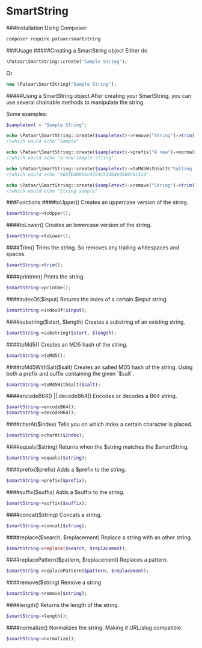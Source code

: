 SmartString
===========
###Installation
Using Composer:
```sh
composer require pataar/smartstring
```
###Usage
#####Creating a SmartString object
Either do 
```php
\Pataar\SmartString::create("Sample String");
```
Or 
```php
new \Pataar\SmartString("Sample String");
```

#####Using a SmartString object
After creating your SmartString, you can use several chainable methods to manipulate the string.

Some examples:
```php
$sampletext = "Sample String";

echo \Pataar\SmartString::create($sampletext)->remove("String")->trim();
//which would echo "Sample"

echo \Pataar\SmartString::create($sampletext)->prefix("A new")->normalize();
//which would echo "a-new-sample-string"

echo \Pataar\SmartString::create($sampletext)->toMd5WithSalt("Salting is good");
//which would echo "560fbd0056c4354c5dd0de0580c8c523"

echo \Pataar\SmartString::create($sampletext)->remove("String")->trim()->toLower()->prefix("String ");
//which would echo "String sample"
```

###Functions
####toUpper()
Creates an uppercase version of the string.

```php
$smartString->toUpper();
```
####toLower()
Creates an lowercase version of the string.

```php
$smartString->toLower();
```

####Trim()
Trims the string. So removes any trailing whitespaces and spaces.

```php
$smartString->trim();
```
####printme()
Prints the string.

```php
$smartString->printme();
```
####indexOf($input)
Returns the index of a certain $input string.

```php
$smartString->indexOf($input);
```
####substring($start, $length)
Creates a substring of an existing string.

```php
$smartString->substring($start, $length);
```
####toMd5()
Creates an MD5 hash of the string.

```php
$smartString->toMd5();
```
####toMd5WithSalt($salt)
Creates an salted MD5 hash of the string. Using both a prefix and suffix containing the given `$salt`.

```php
$smartString->toMd5WithSalt($salt);
```
####encodeB64() || decodeB64()
Encodes or decodes a B64 string.

```php
$smartString->encodeB64();
$smartString->decodeB64();
```
####charAt($index)
Tells you on which index a certain character is placed.
```php
$smartString->charAt($index);
```

####equals($string)
Returns when the $string matches the $smartString.
```php
$smartString->equals($string);
```

####prefix($prefix)
Adds a $prefix to the string.
```php
$smartString->prefix($prefix);
```

####suffix($suffix)
Adds a $suffix to the string.
```php
$smartString->suffix($suffix);
```

####concat($string)
Concats a string.
```php
$smartString->concat($string);
```

####replace($search, $replacement)
Replace a string with an other string.
```php
$smartString->replace($search, $replacement);
```

####replacePattern($pattern, $replacement)
Replaces a pattern.
```php
$smartString->replacePattern($pattern, $replacement);
```

####remove($string)
Remove a string
```php
$smartString->remove($string);
```

####length()
Returns the length of the string.
```php
$smartString->length();
```

####normalize()
Normalizes the string. Making it URL/slug compatible.
```php
$smartString->normalize();
```

